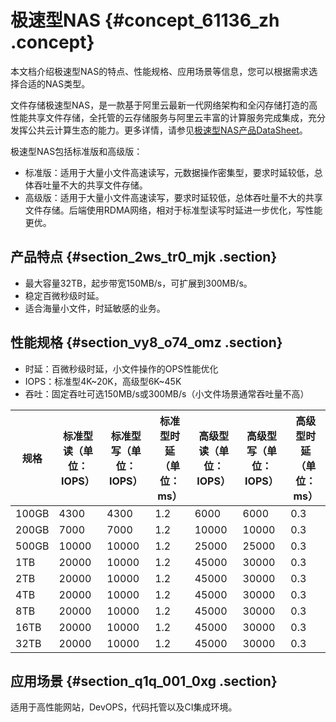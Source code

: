 # 极速型NAS {#concept_61136_zh .concept}

本文档介绍极速型NAS的特点、性能规格、应用场景等信息，您可以根据需求选择合适的NAS类型。

文件存储极速型NAS，是一款基于阿里云最新一代网络架构和全闪存储打造的高性能共享文件存储，全托管的云存储服务与阿里云丰富的计算服务完成集成，充分发挥公共云计算生态的能力。更多详情，请参见[极速型NAS产品DataSheet](https://aliyun-extreme-nas.oss-cn-beijing.aliyuncs.com/%E6%9E%81%E9%80%9F%E5%9E%8BNAS%E4%BA%A7%E5%93%81DataSheet.pdf)。

极速型NAS包括标准版和高级版：

-   标准版：适用于大量小文件高速读写，元数据操作密集型，要求时延较低，总体吞吐量不大的共享文件存储。
-   高级版：适用于大量小文件高速读写，要求时延较低，总体吞吐量不大的共享文件存储。后端使用RDMA网络，相对于标准型读写时延进一步优化，写性能更优。

## 产品特点 {#section_2ws_tr0_mjk .section}

-   最大容量32TB，起步带宽150MB/s，可扩展到300MB/s。
-   稳定百微秒级时延。
-   适合海量小文件，时延敏感的业务。

## 性能规格 {#section_vy8_o74_omz .section}

-   时延：百微秒级时延，小文件操作的OPS性能优化
-   IOPS：标准型4K~20K，高级型6K~45K
-   吞吐：固定吞吐可选150MB/s或300MB/s（小文件场景通常吞吐量不高）

|规格|标准型读（单位：IOPS）|标准型写（单位：IOPS）|标准型时延（单位：ms）|高级型读（单位：IOPS）|高级型写（单位：IOPS）|高级型时延（单位：ms）|
|--|-------------|-------------|------------|-------------|-------------|------------|
|100GB|4300|4300|1.2|6000|6000|0.3|
|200GB|7000|7000|1.2|10000|10000|0.3|
|500GB|10000|10000|1.2|25000|25000|0.3|
|1TB|20000|10000|1.2|45000|30000|0.3|
|2TB|20000|10000|1.2|45000|30000|0.3|
|4TB|20000|10000|1.2|45000|30000|0.3|
|8TB|20000|10000|1.2|45000|30000|0.3|
|16TB|20000|10000|1.2|45000|30000|0.3|
|32TB|20000|10000|1.2|45000|30000|0.3|

## 应用场景 {#section_q1q_001_0xg .section}

适用于高性能网站，DevOPS，代码托管以及CI集成环境。

